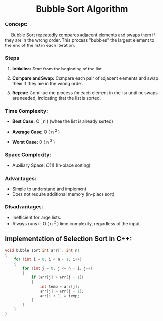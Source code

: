 # <center> Bubble Sort Algorithm </center>

### Concept:

&nbsp;&nbsp;&nbsp;&nbsp;&nbsp;Bubble Sort repeatedly compares adjacent elements and swaps them if they are in the wrong order. This process "bubbles" the largest element to the end of the list in each iteration.

### Steps:

1. **Initialize:** Start from the beginning of the list.

2. **Compare and Swap:** Compare each pair of adjacent elements and swap them if they are in the wrong order.

3. **Repeat:** Continue the process for each element in the list until no swaps are needed, indicating that the list is sorted.

### Time Complexity:

- **Best Case:** O ( n ) (when the list is already sorted)

- **Average Case:** O ( n <sup> 2 </sup>)

- **Worst Case:** O ( n <sup> 2 </sup>)

### Space Complexity:

- Auxiliary Space: 𝑂(1) (In-place sorting)

### Advantages:

- Simple to understand and implement
- Does not require additional memory (in-place sort)

### Disadvantages:

- Inefficient for large lists.
- Always runs in  O ( n <sup> 2 </sup>) time complexity, regardless of the input.

## implementation of Selection Sort in C++:

``` CPP
void bubble_sort(int arr[], int n)
{
    for (int i = 0; i < n - 1; i++)
    {
        for (int j = 0; j <= n - i; j++)
        {
            if (arr[j] > arr[j + 1])
            {
                int temp = arr[j];
                arr[j] = arr[j + 1];
                arr[j + 1] = temp;
            }
        }
    }
}
```